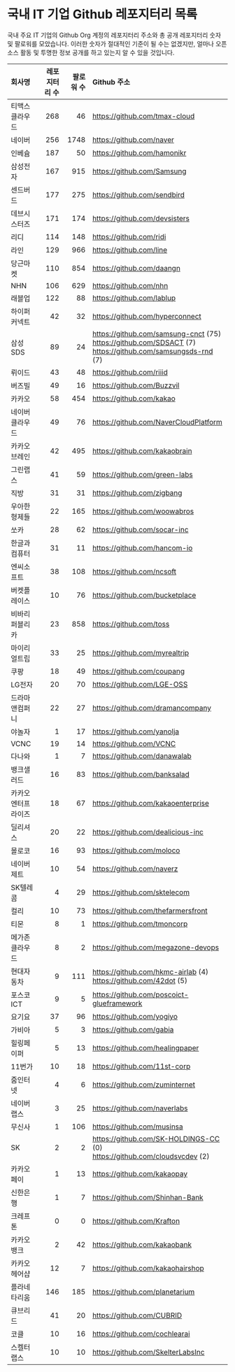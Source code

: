 # 국내 IT 기업 Github 레포지터리 목록
국내 주요 IT 기업의 Github Org 계정의 레포지터리 주소와 총 공개 레포지터리 숫자 및 팔로워를 모았습니다. 이러한 숫자가 절대적인 기준이 될 수는 없겠지만, 얼마나 오픈 소스 활동 및 투명한 정보 공개를 하고 있는지 알 수 있을 것입니다.

<!-- MARKDOWN_TABLE(GITHUB): START -->

| **회사명** | **레포지터리 수** | **팔로워 수** | **Github 주소** |
|:---|---:|---:|:---|
| 티맥스클라우드 | 268 | 46 | https://github.com/tmax-cloud |
| 네이버 | 256 | 1748 | https://github.com/naver |
| 인베슘 | 187 | 50 | https://github.com/hamonikr |
| 삼성전자 | 167 | 915 | https://github.com/Samsung |
| 센드버드 | 177 | 275 | https://github.com/sendbird |
| 데브시스터즈 | 171 | 174 | https://github.com/devsisters |
| 리디 | 114 | 148 | https://github.com/ridi |
| 라인 | 129 | 966 | https://github.com/line |
| 당근마켓 | 110 | 854 | https://github.com/daangn |
| NHN | 106 | 629 | https://github.com/nhn |
| 래블업 | 122 | 88 | https://github.com/lablup |
| 하이퍼커넥트 | 42 | 32 | https://github.com/hyperconnect |
| 삼성SDS | 89 | 24 | https://github.com/samsung-cnct (75)<br />https://github.com/SDSACT (7)<br />https://github.com/samsungsds-rnd (7) |
| 뤼이드 | 43 | 48 | https://github.com/riiid |
| 버즈빌 | 49 | 16 | https://github.com/Buzzvil |
| 카카오 | 58 | 454 | https://github.com/kakao |
| 네이버클라우드 | 49 | 76 | https://github.com/NaverCloudPlatform |
| 카카오브레인 | 42 | 495 | https://github.com/kakaobrain |
| 그린랩스 | 41 | 59 | https://github.com/green-labs |
| 직방 | 31 | 31 | https://github.com/zigbang |
| 우아한형제들 | 22 | 165 | https://github.com/woowabros |
| 쏘카 | 28 | 62 | https://github.com/socar-inc |
| 한글과컴퓨터 | 31 | 11 | https://github.com/hancom-io |
| 엔씨소프트 | 38 | 108 | https://github.com/ncsoft |
| 버켓플레이스 | 10 | 76 | https://github.com/bucketplace |
| 비바리퍼블리카 | 23 | 858 | https://github.com/toss |
| 마이리얼트립 | 33 | 25 | https://github.com/myrealtrip |
| 쿠팡 | 18 | 49 | https://github.com/coupang |
| LG전자 | 20 | 70 | https://github.com/LGE-OSS |
| 드라마앤컴퍼니 | 22 | 27 | https://github.com/dramancompany |
| 야놀자 | 1 | 17 | https://github.com/yanolja |
| VCNC | 19 | 14 | https://github.com/VCNC |
| 다나와 | 1 | 7 | https://github.com/danawalab |
| 뱅크샐러드 | 16 | 83 | https://github.com/banksalad |
| 카카오엔터프라이즈 | 18 | 67 | https://github.com/kakaoenterprise |
| 딜리셔스 | 20 | 22 | https://github.com/dealicious-inc |
| 몰로코 | 16 | 93 | https://github.com/moloco |
| 네이버제트 | 10 | 54 | https://github.com/naverz |
| SK텔레콤 | 4 | 29 | https://github.com/sktelecom |
| 컬리 | 10 | 73 | https://github.com/thefarmersfront |
| 티몬 | 8 | 1 | https://github.com/tmoncorp |
| 메가존클라우드 | 8 | 2 | https://github.com/megazone-devops |
| 현대자동차 | 9 | 111 | https://github.com/hkmc-airlab (4)<br />https://github.com/42dot (5) |
| 포스코ICT | 9 | 5 | https://github.com/poscoict-glueframework |
| 요기요 | 37 | 96 | https://github.com/yogiyo |
| 가비아 | 5 | 3 | https://github.com/gabia |
| 힐링페이퍼 | 5 | 13 | https://github.com/healingpaper |
| 11번가 | 10 | 18 | https://github.com/11st-corp |
| 줌인터넷 | 4 | 6 | https://github.com/zuminternet |
| 네이버랩스 | 3 | 25 | https://github.com/naverlabs |
| 무신사 | 1 | 106 | https://github.com/musinsa |
| SK | 2 | 2 | https://github.com/SK-HOLDINGS-CC (0)<br />https://github.com/cloudsvcdev (2) |
| 카카오페이 | 1 | 13 | https://github.com/kakaopay |
| 신한은행 | 1 | 7 | https://github.com/Shinhan-Bank |
| 크레프톤 | 0 | 0 | https://github.com/Krafton |
| 카카오뱅크 | 2 | 42 | https://github.com/kakaobank |
| 카카오헤어샵 | 12 | 7 | https://github.com/kakaohairshop |
| 플라네타리움 | 146 | 185 | https://github.com/planetarium |
| 큐브리드 | 41 | 20 | https://github.com/CUBRID |
| 코클 | 10 | 16 | https://github.com/cochlearai |
| 스켈터랩스 | 10 | 10 | https://github.com/SkelterLabsInc |

<!-- MARKDOWN_TABLE(GITHUB): END -->
